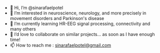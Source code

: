 - 👋 Hi, I’m @sinarafaelpotel
- 👀 I’m interested in neuroscience, neurology, and more precisely in movement disorders and Parkinson's disease
- 🌱 I’m currently learning HR-EEG signal processing, connectivity and many others
- 💞️ I’d love to collaborate on similar projects... as soon as I have enough time!
- 📫 How to reach me : sinarafaelpotel@gmail.com

<!---
sinarafaelpotel/sinarafaelpotel is a ✨ special ✨ repository because its `README.md` (this file) appears on your GitHub profile.
You can click the Preview link to take a look at your changes.
--->
